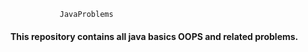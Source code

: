                JavaProblems 
<h4> This repository contains all java basics OOPS and related problems. </h4> 
